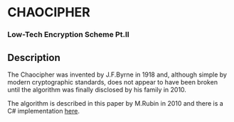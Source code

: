 # CHAOCIPHER
### Low-Tech Encryption Scheme Pt.II

## Description

The Chaocipher was invented by J.F.Byrne in 1918 and, although simple by modern cryptographic standards, does not appear to have been broken until the algorithm was finally disclosed by his family in 2010.

The algorithm is described in this paper by M.Rubin in 2010 and there is a C# implementation [here](https://www.c-sharpcorner.com/UploadFile/b942f9/implementing-the-chaocipher-in-C-Sharp/). 
